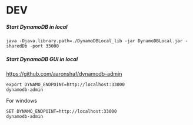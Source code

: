 # DEV

##### Start DynamoDB in local

```
java -Djava.library.path=./DynamoDBLocal_lib -jar DynamoDBLocal.jar -sharedDb -port 33000
```

##### Start DynamoDB GUI in local

https://github.com/aaronshaf/dynamodb-admin

```
export DYNAMO_ENDPOINT=http://localhost:33000
dynamodb-admin
```

For windows
```
SET DYNAMO_ENDPOINT=http://localhost:33000
dynamodb-admin
```